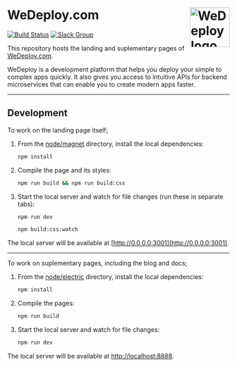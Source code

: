 # WeDeploy.com [<img src="https://avatars3.githubusercontent.com/u/10002920" alt="WeDeploy logo" width="90" height="90" align="right">][wedeploy]

[![Build Status][cli-img]][cli-url]
[![Slack Group][irc-img]][irc-url]

This repository hosts the landing and suplementary pages of [WeDeploy.com][wedeploy].

WeDeploy is a development platform that helps you deploy your simple to complex
apps quickly. It also gives you access to intuitive APIs for backend
microservices that can enable you to create modern apps faster.

---

## Development

To work on the landing page itself;

1. From the [node/magnet](node/magnet) directory, install the local
   dependencies:

   ```sh
   npm install
   ```

2. Compile the page and its styles:

   ```sh
   npm run build && npm run build:css
   ```

3. Start the local server and watch for file changes (run these in separate
   tabs):

   ```sh
   npm run dev
   ```

   ```sh
   npm build:css:watch
   ```

The local server will be available at
[http://0.0.0.0:3001](http://0.0.0.0:3001).

---

To work on suplementary pages, including the blog and docs;

1. From the [node/electric](node/electric) directory, install the local
   dependencies:

   ```sh
   npm install
   ```

2. Compile the pages:

   ```sh
   npm run build
   ```

3. Start the local server and watch for file changes:

   ```sh
   npm run dev
   ```

The local server will be available at
[http://localhost:8888](http://localhost:8888).

[wedeploy]: https://wedeploy.com/
[cli-url]: https://ci.wedeploy.com/job/wedeploy/job/wedeploy.com/job/master/
[cli-img]: https://ci.wedeploy.com/buildStatus/icon?job=wedeploy/wedeploy.com/master
[irc-url]: https://chat.wedeploy.com/
[irc-img]: https://chat.wedeploy.com/badge.svg
